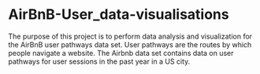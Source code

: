 # AirBnB-User_data-visualisations
The purpose of this project is to perform data analysis and visualization for the AirBnB user pathways data set. User pathways are the routes by which people navigate a website. The Airbnb data set contains data on user pathways for user sessions in the past year in a US city.
